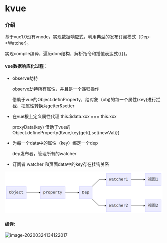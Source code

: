 # kvue

### 介绍

基于vue1.0没有vnode，实现数据响应式，利用典型的发布订阅模式（Dep->Watcher)。

实现compile编译，遍历dom结构，解析指令和插值表达式{{}}。

####  vue数据响应化过程：

- observe劫持

  observe劫持所有属性，并且是一个递归操作

  借助于vue的Object.definProperty，给对象（obj)的每一个属性(key)进行拦截，把属性转换为getter&setter

  

- 在vue根上定义属性代理  this.$data.xxx === this.xxx

  proxyData(key)  借助于vue的Object.defineProperty(Kvue,key{get(),set(newVal)})

  

- 为每一个data中的属性（key）绑定一个dep

  dep发布者，管理所有的watcher

  

- 订阅者 watcher 和页面data中的key存在挂钩关系

![image](https://github.com/qyuanq/kvue/blob/master/dep.jpg)
#### 编译:



![image-20200324134122017](C:\Users\Administrator\AppData\Roaming\Typora\typora-user-images\image-20200324134122017.png)
